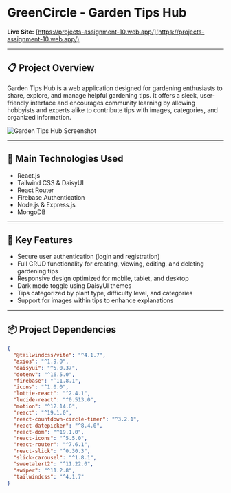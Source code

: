# GreenCircle - Garden Tips Hub

**Live Site:** [https://projects-assignment-10.web.app/](https://projects-assignment-10.web.app/)

---

## 📋 Project Overview

Garden Tips Hub is a web application designed for gardening enthusiasts to share, explore, and manage helpful gardening tips. It offers a sleek, user-friendly interface and encourages community learning by allowing hobbyists and experts alike to contribute tips with images, categories, and organized information.

![Garden Tips Hub Screenshot](https://i.postimg.cc/FsHfNJK1/Screenshot-2025-06-25-054213.png)  

---

## 💪 Main Technologies Used

- React.js  
- Tailwind CSS & DaisyUI  
- React Router  
- Firebase Authentication  
- Node.js & Express.js  
- MongoDB  

---

## 🚀 Key Features

- Secure user authentication (login and registration)  
- Full CRUD functionality for creating, viewing, editing, and deleting gardening tips  
- Responsive design optimized for mobile, tablet, and desktop  
- Dark mode toggle using DaisyUI themes  
- Tips categorized by plant type, difficulty level, and categories  
- Support for images within tips to enhance explanations  

---

## 📦 Project Dependencies

```json
{
  "@tailwindcss/vite": "^4.1.7",
  "axios": "^1.9.0",
  "daisyui": "^5.0.37",
  "dotenv": "^16.5.0",
  "firebase": "^11.8.1",
  "icons": "^1.0.0",
  "lottie-react": "^2.4.1",
  "lucide-react": "^0.513.0",
  "motion": "^12.14.0",
  "react": "^19.1.0",
  "react-countdown-circle-timer": "^3.2.1",
  "react-datepicker": "^8.4.0",
  "react-dom": "^19.1.0",
  "react-icons": "^5.5.0",
  "react-router": "^7.6.1",
  "react-slick": "^0.30.3",
  "slick-carousel": "^1.8.1",
  "sweetalert2": "^11.22.0",
  "swiper": "^11.2.8",
  "tailwindcss": "^4.1.7"
}
